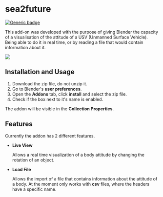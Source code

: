 # sea2future

[![Generic badge](https://img.shields.io/badge/version-0.2.2-green.svg)](https://shields.io/)

This add-on was developed with the purpose of giving Blender the capacity of a visualisation of the attitude of a USV (Unmanned Surface Vehicle). Being able to do it in real time, or by reading a file that would contain information about it.

![](./doc/example.gif)

## Installation and Usage

1. Download the zip file, do not unzip it.
2. Go to Blender's <b>user preferences</b>.
3. Open the <b>Addons</b> tab, click <b>install</b> and select the zip file.
4. Check if the box next to it's name is enabled.

The addon will be visible in the <b>Collection Properties</b>.

## Features

Currently the addon has 2 different features.

- <b>Live View</b>

  Allows a real time visualization of a body attitude by changing the rotation of an object.

- <b>Load File</b>

  Allows the import of a file that contains information about the attitude of a body. At the moment only works with <b>csv</b> files, where the headers have a specific name.
